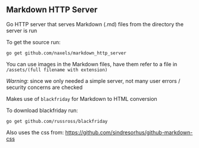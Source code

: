 ## Markdown HTTP Server

Go HTTP server that serves Markdown (.md) files from the directory the server is run

To get the source run:
```
go get github.com/naxels/markdown_http_server
```

You can use images in the Markdown files, have them refer to a file in
`/assets/(full filename with extension)`

*Warning*: since we only needed a simple server, not many user errors / security concerns are checked


Makes use of `blackfriday` for Markdown to HTML conversion

To download blackfriday run:
```
go get github.com/russross/blackfriday
```

Also uses the css from: https://github.com/sindresorhus/github-markdown-css
